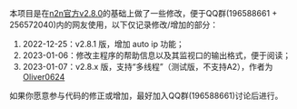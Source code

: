 本项目是在[n2n官方v2.8.0](https://github.com/ntop/n2n/tree/2.8-stable)的基础上做了一些修改，便于QQ群(196588661 + 256572040)内的网友使用，以下仅记录修改/增加的部分：

1. 2022-12-25：v2.8.1 版，增加 auto ip 功能；
2. 2023-01-06：修改主程序的帮助信息以及其监视口的输出格式，便于阅读；
3. 2023-01-07：v2.8.x 版，支持“多线程”（测试版，不支持A2），作者为 [Oliver0624](https://github.com/Oliver0624)

如果你愿意参与代码的修正或增加，最好加入QQ群(196588661)讨论后进行。

